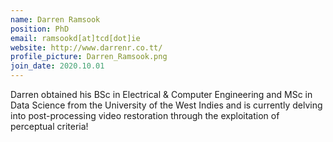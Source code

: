 ```yaml
---
name: Darren Ramsook
position: PhD
email: ramsookd[at]tcd[dot]ie
website: http://www.darrenr.co.tt/
profile_picture: Darren_Ramsook.png
join_date: 2020.10.01
---
```


Darren obtained his BSc in Electrical & Computer Engineering and MSc in Data Science from the University of the West Indies and is currently delving into post-processing video restoration through the exploitation of perceptual criteria!
